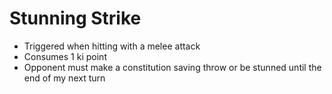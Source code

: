 # Stunning Strike

* Triggered when hitting with a melee attack
* Consumes 1 ki point
* Opponent must make a constitution saving throw or be stunned until the end of my next turn